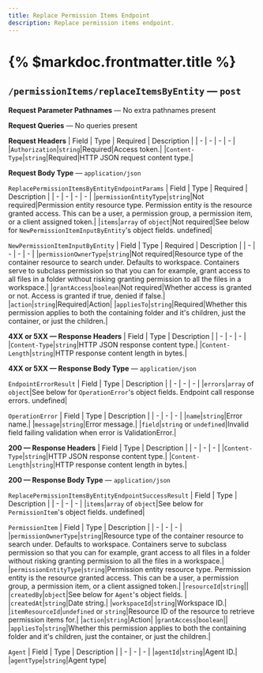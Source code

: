 ```yaml
---
title: Replace Permission Items Endpoint
description: Replace permission items endpoint.
---
```


# {% $markdoc.frontmatter.title %}
## `/permissionItems/replaceItemsByEntity` — `post`
**Request Parameter Pathnames** — No extra pathnames present

**Request Queries** — No queries present

**Request Headers**
| Field | Type | Required | Description |
| - | - | - | - |
|`Authorization`|`string`|Required|Access token.|
|`Content-Type`|`string`|Required|HTTP JSON request content type.|

**Request Body Type** — `application/json`

`ReplacePermissionItemsByEntityEndpointParams`
| Field | Type | Required | Description |
| - | - | - | - |
|`permissionEntityType`|`string`|Not required|Permission entity resource type. Permission entity is the resource granted access. This can be a user, a permission group, a permission item, or a client assigned token.|
|`items`|`array` of `object`|Not required|See below for `NewPermissionItemInputByEntity`'s object fields.  undefined|

`NewPermissionItemInputByEntity`
| Field | Type | Required | Description |
| - | - | - | - |
|`permissionOwnerType`|`string`|Not required|Resource type of the container resource to search under. Defaults to workspace. Containers serve to subclass permission so that you can for example, grant access to all files in a folder without risking granting permission to all the files in a workspace.|
|`grantAccess`|`boolean`|Not required|Whether access is granted or not. Access is granted if true, denied if false.|
|`action`|`string`|Required|Action|
|`appliesTo`|`string`|Required|Whether this permission applies to both the containing folder and it's children, just the container, or just the children.|

**4XX or 5XX  —  Response Headers**
| Field | Type | Description |
| - | - | - |
|`Content-Type`|`string`|HTTP JSON response content type.|
|`Content-Length`|`string`|HTTP response content length in bytes.|

**4XX or 5XX  —  Response Body Type** — `application/json`

`EndpointErrorResult`
| Field | Type | Description |
| - | - | - |
|`errors`|`array` of `object`|See below for `OperationError`'s object fields. Endpoint call response errors. undefined|

`OperationError`
| Field | Type | Description |
| - | - | - |
|`name`|`string`|Error name.|
|`message`|`string`|Error message.|
|`field`|`string` or `undefined`|Invalid field failing validation when error is ValidationError.|

**200  —  Response Headers**
| Field | Type | Description |
| - | - | - |
|`Content-Type`|`string`|HTTP JSON response content type.|
|`Content-Length`|`string`|HTTP response content length in bytes.|

**200  —  Response Body Type** — `application/json`

`ReplacePermissionItemsByEntityEndpointSuccessResult`
| Field | Type | Description |
| - | - | - |
|`items`|`array` of `object`|See below for `PermissionItem`'s object fields.  undefined|

`PermissionItem`
| Field | Type | Description |
| - | - | - |
|`permissionOwnerType`|`string`|Resource type of the container resource to search under. Defaults to workspace. Containers serve to subclass permission so that you can for example, grant access to all files in a folder without risking granting permission to all the files in a workspace.|
|`permissionEntityType`|`string`|Permission entity resource type. Permission entity is the resource granted access. This can be a user, a permission group, a permission item, or a client assigned token.|
|`resourceId`|`string`||
|`createdBy`|`object`|See below for `Agent`'s object fields. |
|`createdAt`|`string`|Date string.|
|`workspaceId`|`string`|Workspace ID.|
|`itemResourceId`|`undefined` or `string`|Resource ID of the resource to retrieve permission items for.|
|`action`|`string`|Action|
|`grantAccess`|`boolean`||
|`appliesTo`|`string`|Whether this permission applies to both the containing folder and it's children, just the container, or just the children.|

`Agent`
| Field | Type | Description |
| - | - | - |
|`agentId`|`string`|Agent ID.|
|`agentType`|`string`|Agent type|


